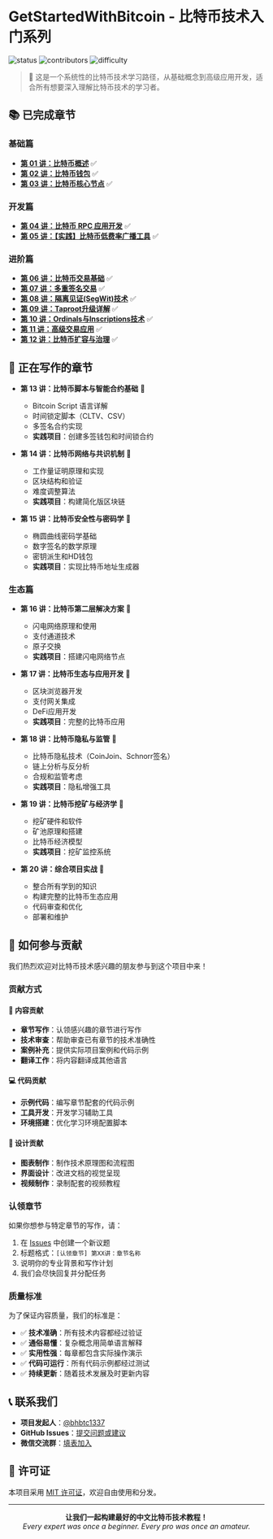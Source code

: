 # GetStartedWithBitcoin - 比特币技术入门系列

![status](https://img.shields.io/badge/状态-持续更新中-yellow)
![contributors](https://img.shields.io/badge/欢迎-贡献者加入-blue)
![difficulty](https://img.shields.io/badge/难度-初级到高级-brightgreen)

> 🚀 这是一个系统性的比特币技术学习路径，从基础概念到高级应用开发，适合所有想要深入理解比特币技术的学习者。

## 📚 已完成章节

### 基础篇
- [**第 01 讲：比特币概述**](./01_Overview/README.MD) ✅
- [**第 02 讲：比特币钱包**](./02_BitcoinWallet/README.MD) ✅  
- [**第 03 讲：比特币核心节点**](./03_BitcoinCore/README.MD) ✅

### 开发篇
- [**第 04 讲：比特币 RPC 应用开发**](./04_BitcoinRPC/README.MD) ✅
- [**第 05 讲：【实践】比特币低费率广播工具**](./05_BitcoinLowFeeBroadcast/README.MD) ✅

### 进阶篇
- [**第 06 讲：比特币交易基础**](./06_BitcoinTx/README.MD) ✅
- [**第 07 讲：多重签名交易**](./07_MultiSig/README.MD) ✅
- [**第 08 讲：隔离见证(SegWit)技术**](./08_SegWit/README.MD) ✅
- [**第 09 讲：Taproot升级详解**](./09_Taproot/README.MD) ✅
- [**第 10 讲：Ordinals与Inscriptions技术**](./10_Ordinals/README.MD) ✅
- [**第 11 讲：高级交易应用**](./11_AdvancedTransactions/README.MD) ✅
- [**第 12 讲：比特币扩容与治理**](./12_BitcoinGovernance/README.MD) ✅

## 🔨 正在写作的章节

- **第 13 讲：比特币脚本与智能合约基础** 🚧
  - Bitcoin Script 语言详解
  - 时间锁定脚本（CLTV、CSV）
  - 多签名合约实现
  - **实践项目**：创建多签钱包和时间锁合约

- **第 14 讲：比特币网络与共识机制** 🚧
  - 工作量证明原理和实现
  - 区块结构和验证
  - 难度调整算法
  - **实践项目**：构建简化版区块链

- **第 15 讲：比特币安全性与密码学** 🚧
  - 椭圆曲线密码学基础
  - 数字签名的数学原理
  - 密钥派生和HD钱包
  - **实践项目**：实现比特币地址生成器

### 生态篇
- **第 16 讲：比特币第二层解决方案** 🚧
  - 闪电网络原理和使用
  - 支付通道技术
  - 原子交换
  - **实践项目**：搭建闪电网络节点

- **第 17 讲：比特币生态与应用开发** 🚧
  - 区块浏览器开发
  - 支付网关集成
  - DeFi应用开发
  - **实践项目**：完整的比特币应用

- **第 18 讲：比特币隐私与监管** 🚧
  - 比特币隐私技术（CoinJoin、Schnorr签名）
  - 链上分析与反分析
  - 合规和监管考虑
  - **实践项目**：隐私增强工具

- **第 19 讲：比特币挖矿与经济学** 🚧
  - 挖矿硬件和软件
  - 矿池原理和搭建
  - 比特币经济模型
  - **实践项目**：挖矿监控系统

- **第 20 讲：综合项目实战** 🚧
  - 整合所有学到的知识
  - 构建完整的比特币生态应用
  - 代码审查和优化
  - 部署和维护

## 🤝 如何参与贡献

我们热烈欢迎对比特币技术感兴趣的朋友参与到这个项目中来！

### 贡献方式

#### 📝 内容贡献
- **章节写作**：认领感兴趣的章节进行写作
- **技术审查**：帮助审查已有章节的技术准确性
- **案例补充**：提供实际项目案例和代码示例
- **翻译工作**：将内容翻译成其他语言

#### 💻 代码贡献
- **示例代码**：编写章节配套的代码示例
- **工具开发**：开发学习辅助工具
- **环境搭建**：优化学习环境配置脚本

#### 🎨 设计贡献
- **图表制作**：制作技术原理图和流程图
- **界面设计**：改进文档的视觉呈现
- **视频制作**：录制配套的视频教程

### 认领章节

如果你想参与特定章节的写作，请：

1. 在 [Issues](https://github.com/beihaili/Get-Started-with-Web3/issues) 中创建一个新议题
2. 标题格式：`[认领章节] 第XX讲：章节名称`
3. 说明你的专业背景和写作计划
4. 我们会尽快回复并分配任务

### 质量标准

为了保证内容质量，我们的标准是：

- ✅ **技术准确**：所有技术内容都经过验证
- ✅ **通俗易懂**：复杂概念用简单语言解释
- ✅ **实用性强**：每章都包含实际操作演示
- ✅ **代码可运行**：所有代码示例都经过测试
- ✅ **持续更新**：随着技术发展及时更新内容

## 📞 联系我们

- **项目发起人**：[@bhbtc1337](https://twitter.com/bhbtc1337)
- **GitHub Issues**：[提交问题或建议](https://github.com/beihaili/Get-Started-with-Web3/issues)
- **微信交流群**：[填表加入](https://forms.gle/QMBwL6LwZyQew1tX8)

## 📄 许可证

本项目采用 [MIT 许可证](../LICENSE)，欢迎自由使用和分发。

---

<div align="center">
<strong>让我们一起构建最好的中文比特币技术教程！</strong><br/>
<em>Every expert was once a beginner. Every pro was once an amateur.</em>
</div> 